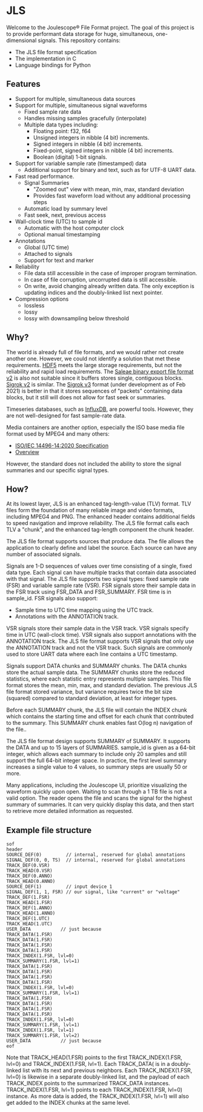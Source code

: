 <!--
# Copyright 2014-2021 Jetperch LLC
#
# Licensed under the Apache License, Version 2.0 (the "License");
# you may not use this file except in compliance with the License.
# You may obtain a copy of the License at
#
#     http://www.apache.org/licenses/LICENSE-2.0
#
# Unless required by applicable law or agreed to in writing, software
# distributed under the License is distributed on an "AS IS" BASIS,
# WITHOUT WARRANTIES OR CONDITIONS OF ANY KIND, either express or implied.
# See the License for the specific language governing permissions and
# limitations under the License.
-->

# JLS

Welcome to the Joulescope® File Format project.  The goal of this project is to
provide performant data storage for huge, simultaneous, one-dimensional 
signals. This repository contains:

* The JLS file format specification
* The implementation in C
* Language bindings for Python


## Features

* Support for multiple, simultaneous data sources
* Support for multiple, simultaneous signal waveforms
  * Fixed sample rate data
  * Handles missing samples gracefully (interpolate)
  * Multiple data types including:
    - Floating point: f32, f64
    - Unsigned integers in nibble (4 bit) increments. 
    - Signed integers in nibble (4 bit) increments.
    - Fixed-point, signed integers in nibble (4 bit) increments.
    - Boolean (digital) 1-bit signals.
* Support for variable sample rate (timestamped) data
  * Additional support for binary and text, such as for UTF-8 UART data.
* Fast read performance.
  * Signal Summaries
    * "Zoomed out" view with mean, min, max, standard deviation
    * Provides fast waveform load without any additional processing steps
  * Automatic load by summary level
  * Fast seek, next, previous access
* Wall-clock time (UTC) to sample id
  * Automatic with the host computer clock
  * Optional manual timestamping
* Annotations
  * Global (UTC time)
  * Attached to signals
  * Support for text and marker
* Reliability
  * File data still accessible in the case of improper program termination.
  * In case of file corruption, uncorrupted data is still accessible.
  * On write, avoid changing already written data.  The only exception is
    updating indices and the doubly-linked list next pointer.
* Compression options
  * lossless
  * lossy
  * lossy with downsampling below threshold

## Why?

The world is already full of file formats, and we would rather not create 
another one.  However, we could not identify a solution that met these
requirements.  [HDF5](https://www.hdfgroup.org/solutions/hdf5/) meets the
large storage requirements, but not the reliability and rapid load requirements.
The [Saleae binary export file format v2](https://support.saleae.com/faq/technical-faq/binary-export-format-logic-2)
is also not suitable since it buffers stores single, contiguous blocks.
[Sigrok v2](https://sigrok.org/wiki/File_format:Sigrok/v2) is similar.
The [Sigrok v3](https://sigrok.org/wiki/File_format:Sigrok/v3) format
(under development as of Feb 2021) is better in that it stores sequences of
"packets" containing data blocks, but it still will does not allow for
fast seek or summaries.

Timeseries databases, such as [InfluxDB](https://www.influxdata.com/), are 
powerful tools.  However, they are not well-designed for fast sample-rate
data.

Media containers are another option, especially the ISO base media file format
used by MPEG4 and many others:
  * [ISO/IEC 14496-14:2020 Specification](https://www.iso.org/standard/79110.html)
  * [Overview](https://mpeg.chiariglione.org/standards/mpeg-4/iso-base-media-file-format)

However, the standard does not included the ability to store the signal summaries
and our specific signal types.


## How?

At its lowest layer, JLS is an enhanced tag-length-value (TLV) format.
TLV files form the foundation of many reliable image and video formats, 
including MPEG4 and PNG.  The enhanced header contains additional fields
to speed navigation and improve reliability.  The JLS file format calls 
each TLV a "chunk", and the enhanced tag-length component the chunk header.

The JLS file format supports sources that produce data.  The file allows
the application to clearly define and label the source.  Each source
can have any number of associated signals.

Signals are 1-D sequences of values over time consisting of a single,
fixed data type.  Each signal can have multiple tracks that contain
data associated with that signal. The JLS file supports two signal types: 
fixed sample rate (FSR) and variable sample rate (VSR).  FSR signals
store their sample data in the FSR track using FSR_DATA and FSR_SUMMARY.
FSR time is in sample_id.  FSR signals also support:

* Sample time to UTC time mapping using the UTC track.
* Annotations with the ANNOTATION track. 

VSR signals store their sample data in the VSR track.  VSR signals
specify time in UTC (wall-clock time).  VSR signals also
support annotations with the ANNOTATION track.
The JLS file format supports VSR signals that only use the 
ANNOTATION track and not the VSR track.  Such signals are commonly 
used to store UART data where each line contains a UTC timestamp. 

Signals support DATA chunks and SUMMARY chunks.
The DATA chunks store the actual sample data.  The SUMMARY chunks
store the reduced statistics, where each statistic entry represents
multiple samples.  This file format stores the mean, min, max, 
and standard deviation.  The previous JLS file format stored variance,
but variance requires twice the bit size (squared) compared to 
standard deviation, at least for integer types.

Before each SUMMARY chunk, the JLS file will contain the INDEX chunk
which contains the starting time and offset for each chunk that 
contributed to the summary.  This SUMMARY chunk enables fast O(log n)
navigation of the file.. 

The JLS file format design supports SUMMARY of SUMMARY.  It supports
the DATA and up to 15 layers of SUMMARIES.  sample_id is given as a
64-bit integer, which allows each summary to include only 20 samples
and still support the full 64-bit integer space.  In practice, the
first level summary increases a single value to 4 values, so summary
steps are usually 50 or more.

Many applications, including the Joulescope UI, prioritize visualizing the 
waveform quickly upon open.  Waiting to scan through a 1 TB file is not a 
valid option.  The reader opens the file and scans the signal for the highest 
summary of summaries.  It can very quickly display this data, and then
start to retrieve more detailed information as requested.


## Example file structure

```
sof
header
SOURCE_DEF(0)         // internal, reserved for global annotations
SIGNAL_DEF(0, 0, TS)  // internal, reserved for global annotations
TRACK_DEF(0.VSR)
TRACK_HEAD(0.VSR)
TRACK_DEF(0.ANNO)
TRACK_HEAD(0.ANNO)
SOURCE_DEF(1)         // input device 1
SIGNAL_DEF(1, 1, FSR) // our signal, like "current" or "voltage"
TRACK_DEF(1.FSR)
TRACK_HEAD(1.FSR)
TRACK_DEF(1.ANNO)
TRACK_HEAD(1.ANNO)
TRACK_DEF(1.UTC)
TRACK_HEAD(1.UTC)
USER_DATA           // just because
TRACK_DATA(1.FSR)
TRACK_DATA(1.FSR)
TRACK_DATA(1.FSR)
TRACK_DATA(1.FSR)
TRACK_INDEX(1.FSR, lvl=0)
TRACK_SUMMARY(1.FSR, lvl=1)
TRACK_DATA(1.FSR)
TRACK_DATA(1.FSR)
TRACK_DATA(1.FSR)
TRACK_DATA(1.FSR)
TRACK_INDEX(1.FSR, lvl=0)
TRACK_SUMMARY(1.FSR, lvl=1)
TRACK_DATA(1.FSR)
TRACK_DATA(1.FSR)
TRACK_DATA(1.FSR)
TRACK_DATA(1.FSR)
TRACK_INDEX(1.FSR, lvl=0)
TRACK_SUMMARY(1.FSR, lvl=1)
TRACK_INDEX(1.FSR, lvl=1)
TRACK_SUMMARY(1.FSR, lvl=2)
USER_DATA           // just because
eof
```

Note that TRACK_HEAD(1.FSR) points to the first TRACK_INDEX(1.FSR, lvl=0) and
TRACK_INDEX(1.FSR, lvl=1). 
Each TRACK_DATA( is in a doubly-linked list with its next and previous
neighbors.  Each TRACK_INDEX(1.FSR, lvl=0) is likewise in a separate doubly-linked
list, and the payload of each TRACK_INDEX points to the summarized TRACK_DATA
instances.  TRACK_INDEX(1.FSR, lvl=1) points to each TRACK_INDEX(1.FSR, lvl=0) instance.
As more data is added, the TRACK_INDEX(1.FSR, lvl=1) will also get added to
the INDEX chunks at the same level.
